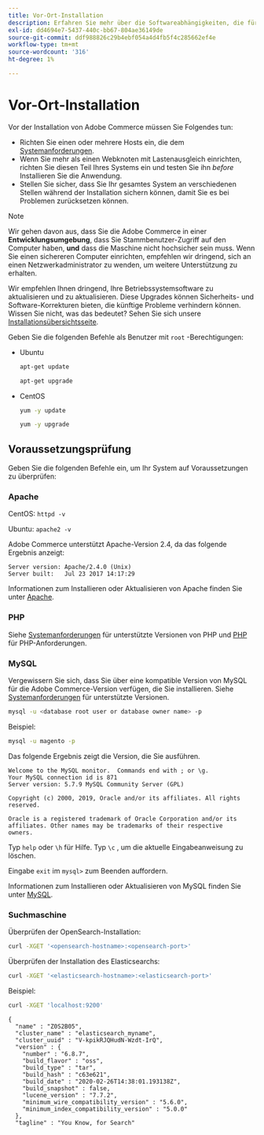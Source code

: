 ```yaml
---
title: Vor-Ort-Installation
description: Erfahren Sie mehr über die Softwareabhängigkeiten, die für lokale Installationen von Adobe Commerce erforderlich sind.
exl-id: dd4694e7-5437-440c-bb67-804ae36149de
source-git-commit: ddf988826c29b4ebf054a4d4fb5f4c285662ef4e
workflow-type: tm+mt
source-wordcount: '316'
ht-degree: 1%

---
```


# Vor-Ort-Installation

Vor der Installation von Adobe Commerce müssen Sie Folgendes tun:

* Richten Sie einen oder mehrere Hosts ein, die dem [Systemanforderungen](../system-requirements.md).
* Wenn Sie mehr als einen Webknoten mit Lastenausgleich einrichten, richten Sie diesen Teil Ihres Systems ein und testen Sie ihn _before_ Installieren Sie die Anwendung.
* Stellen Sie sicher, dass Sie Ihr gesamtes System an verschiedenen Stellen während der Installation sichern können, damit Sie es bei Problemen zurücksetzen können.

>[!NOTE]
>
>Wir gehen davon aus, dass Sie die Adobe Commerce in einer **Entwicklungsumgebung**, dass Sie Stammbenutzer-Zugriff auf den Computer haben, **und** dass die Maschine nicht hochsicher sein muss. Wenn Sie einen sichereren Computer einrichten, empfehlen wir dringend, sich an einen Netzwerkadministrator zu wenden, um weitere Unterstützung zu erhalten.

Wir empfehlen Ihnen dringend, Ihre Betriebssystemsoftware zu aktualisieren und zu aktualisieren. Diese Upgrades können Sicherheits- und Software-Korrekturen bieten, die künftige Probleme verhindern können. Wissen Sie nicht, was das bedeutet? Sehen Sie sich unsere [Installationsübersichtsseite](../overview.md).

Geben Sie die folgenden Befehle als Benutzer mit `root` -Berechtigungen:

* Ubuntu

  ```bash
  apt-get update
  ```

  ```bash
  apt-get upgrade
  ```

* CentOS

  ```bash
  yum -y update
  ```

  ```bash
  yum -y upgrade
  ```

## Voraussetzungsprüfung

Geben Sie die folgenden Befehle ein, um Ihr System auf Voraussetzungen zu überprüfen:

### Apache

CentOS: `httpd -v`

Ubuntu: `apache2 -v`

Adobe Commerce unterstützt Apache-Version 2.4, da das folgende Ergebnis anzeigt:

```terminal
Server version: Apache/2.4.0 (Unix)
Server built:   Jul 23 2017 14:17:29
```

Informationen zum Installieren oder Aktualisieren von Apache finden Sie unter [Apache](web-server/apache.md).

### PHP

Siehe [Systemanforderungen](../system-requirements.md) für unterstützte Versionen von PHP und [PHP](../system-requirements.md#php-settings) für PHP-Anforderungen.

### MySQL

Vergewissern Sie sich, dass Sie über eine kompatible Version von MySQL für die Adobe Commerce-Version verfügen, die Sie installieren. Siehe [Systemanforderungen](../system-requirements.md) für unterstützte Versionen.

```bash
mysql -u <database root user or database owner name> -p
```

Beispiel:

```bash
mysql -u magento -p
```

Das folgende Ergebnis zeigt die Version, die Sie ausführen.

```terminal
Welcome to the MySQL monitor.  Commands end with ; or \g.
Your MySQL connection id is 871
Server version: 5.7.9 MySQL Community Server (GPL)

Copyright (c) 2000, 2019, Oracle and/or its affiliates. All rights reserved.

Oracle is a registered trademark of Oracle Corporation and/or its
affiliates. Other names may be trademarks of their respective
owners.
```

Typ `help` oder `\h` für Hilfe. Typ `\c` , um die aktuelle Eingabeanweisung zu löschen.

Eingabe `exit` im `mysql>` zum Beenden auffordern.

Informationen zum Installieren oder Aktualisieren von MySQL finden Sie unter [MySQL](database/mysql.md).

### Suchmaschine

Überprüfen der OpenSearch-Installation:

```bash
curl -XGET '<opensearch-hostname>:<opensearch-port>'
```

Überprüfen der Installation des Elasticsearchs:

```bash
curl -XGET '<elasticsearch-hostname>:<elasticsearch-port>'
```

Beispiel:

```bash
curl -XGET 'localhost:9200'
```

```terminal
{
  "name" : "Z0S2B05",
  "cluster_name" : "elasticsearch_myname",
  "cluster_uuid" : "V-kpikRJQHudN-Wzdt-IrQ",
  "version" : {
    "number" : "6.8.7",
    "build_flavor" : "oss",
    "build_type" : "tar",
    "build_hash" : "c63e621",
    "build_date" : "2020-02-26T14:38:01.193138Z",
    "build_snapshot" : false,
    "lucene_version" : "7.7.2",
    "minimum_wire_compatibility_version" : "5.6.0",
    "minimum_index_compatibility_version" : "5.0.0"
  },
  "tagline" : "You Know, for Search"
```
